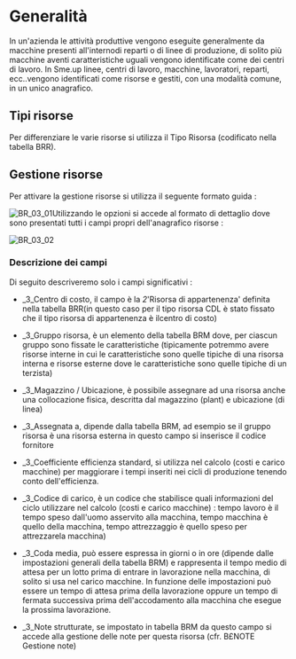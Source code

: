 # Generalità
In un'azienda le attività produttive vengono eseguite generalmente da macchine presenti all'internodi reparti o di linee di produzione, di solito più macchine aventi caratteristiche uguali vengono identificate come dei centri di lavoro.
In Sme.up linee, centri di lavoro, macchine, lavoratori, reparti, ecc..vengono identificati come risorse e gestiti, con una modalità comune, in un unico anagrafico.

## Tipi risorse
Per differenziare le varie risorse si utilizza il Tipo Risorsa (codificato nella tabella BRR).

## Gestione risorse
Per attivare la gestione risorse si utilizza il seguente formato guida : 

![BR_03_01](http://doc.smeup.com/immagini/MBDOC_OGG-P_BRRI01/BR_03_01.png)Utilizzando le opzioni si accede al formato di dettaglio dove sono presentati tutti i campi propri
dell'anagrafico risorse : 

![BR_03_02](http://doc.smeup.com/immagini/MBDOC_OGG-P_BRRI01/BR_03_02.png)
### Descrizione dei campi
Di seguito descriveremo solo i campi significativi : 

- _3_Centro di costo, il campo è la _2_'Risorsa di appartenenza'  definita nella tabella BRR(in questo caso per il tipo risorsa CDL è stato fissato che il tipo risorsa di appartenenza è ilcentro di costo)

- _3_Gruppo risorsa, è un elemento della tabella BRM dove, per ciascun gruppo sono fissate le caratteristiche (tipicamente potremmo avere risorse interne in cui le caratteristiche sono quelle tipiche di una risorsa interna e risorse esterne dove le caratteristiche sono quelle tipiche di un terzista)

- _3_Magazzino / Ubicazione, è possibile assegnare ad una risorsa anche una collocazione fisica, descritta dal magazzino (plant) e ubicazione (di linea)

- _3_Assegnata a, dipende dalla tabella BRM, ad esempio se il gruppo risorsa è una risorsa esterna in questo campo si inserisce il codice fornitore

- _3_Coefficiente efficienza standard, si utilizza nel calcolo (costi e carico macchine) per maggiorare i tempi inseriti nei cicli di produzione tenendo conto dell'efficienza.

- _3_Codice di carico, è un codice che stabilisce quali informazioni del ciclo utilizzare nel calcolo (costi e carico macchine) :  tempo lavoro è il tempo speso dall'uomo asservito alla macchina, tempo macchina è quello della macchina, tempo attrezzaggio è quello speso per attrezzarela macchina)

- _3_Coda media, può essere espressa in giorni o in ore (dipende dalle impostazioni generali della tabella BRM) e rappresenta il tempo medio di attesa per un lotto prima di entrare in lavorazione nella macchina, di solito si usa nel carico macchine. In funzione delle impostazioni può essere un tempo di attesa prima della lavorazione oppure un tempo di fermata successiva prima dell'accodamento alla macchina che esegue la prossima lavorazione.

- _3_Note strutturate, se impostato in tabella BRM da questo campo si accede alla gestione delle note per questa risorsa (cfr. B£NOTE Gestione note)


